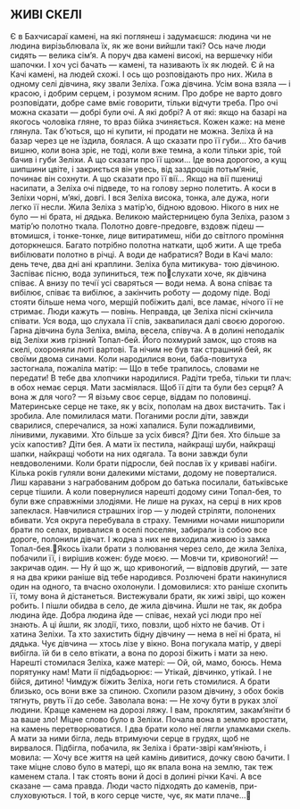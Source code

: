 ## ЖИВІ СКЕЛІ
Є в Бахчисараї камені, на які поглянеш і задумаєшся: людина чи не людина вирізьблювала їх, як же вони вийшли такі? Ось наче люди сидять — велика сім’я. А поруч два камені високі, на вершечку ніби шапочки.
І хоч усі бачать — камені, та називають їх як людей. Є й на Качі камені, на людей схожі. І ось що розповідають про них.
Жила в одному селі дівчина, яку звали Зеліха. Гожа дівчина. Усім вона взяла — і красою, і добрим серцем, і розумом ясним. Про добре не варто довго розповідати, добре саме вміє говорити, тільки відчути треба.
Про очі можна сказати — добрі були очі. А які добрі? А от які: якщо на базарі на якогось чоловіка гляне, то враз бійка зчиняється. Кожен каже: на мене глянула. Так б’ються, що ні купити, ні продати не можна. Зеліха й на базар через це не їздила, боялася.
А що сказати про її губи... Хто бачив вишню, коли вона зріє, не тоді, коли вже темна, а коли тільки зріє, той бачив і губи Зеліхи.
А що сказати про її щоки... Іде вона дорогою, а кущ шипшини цвіте, і закриється він увесь, від заздрощів потьм’яніє, починає він сохнути.
А що сказати про її вії... Якщо на вії пшениці насипати, а Зеліха очі підведе, то на голову зерно полетить.
А коси в Зеліхи чорні, м’які, довгі. І вся Зеліха висока, тонка, але дужа, ноги легко її несли.
Жила Зеліха з матір’ю, бідною вдовою. Нікого в них не було — ні брата, ні дядька.
Великою майстерницею була Зеліха, разом з матір’ю полотно ткала. Полотно довге-предовге, вздовж підеш — втомишся, і тонке-тонке, лице витиратимеш, ніби до світлого проміння доторкнешся.
Багато потрібно полотна наткати, щоб жити. А ще треба вибілювати полотно в річці. А води де набратися? Води в Качі мало: день тече, два дні ані краплини. Зеліха була митикува- тою дівчиною. Заспіває пісню, вода зупиниться, теж послухати хоче, як дівчина співає. А внизу по течії усі сваряться — води нема.
А вона співає та вибілює, співає та вибілює, а закінчить роботу — додому піде. Воді стояти більше нема чого, мерщій побіжить далі, все ламає, нічого її не стримає. Люди кажуть — повінь. Неправда, це Зеліха пісні скінчила співати. Уся вода, що слухала її спів, заквапилася далі своєю дорогою.
Гарна дівчина була Зеліха, вміла, весела, співуча.
А в долині неподалік від Зеліхи жив грізний Топал-бей. Його похмурий замок, що стояв на скелі, охороняли люті вартові. Та нічим не був так страшний бей, як своїми двома синами.
Коли народилися вони, баба-повитуха застогнала, пожаліла матір:
— Що в тебе трапилось, словами не передати! В тебе два хлопчики народилися. Радіти треба, тільки ти плач: в обох немає серця.
Мати засміялася. Щоб її діти та були без серця? А вона ж для чого?
— Я візьму своє серце, віддам по половинці. Материнське серце не таке, як у всіх, пополам на двох вистачить.
Так і зробила. Але помилилася мати. Поганими росли діти, завжди сварилися, сперечалися, за ножі хапалися. Були пожадливими, лінивими, лукавими. Хто більше за усіх бився? Діти бея. Хто більше за усіх капостив? Діти бея. А мати їх пестила, найкращі шуби, найкращі шапки, найкращі чоботи на них одягала. Та вони завжди були невдоволеними.
Коли брати підросли, бей послав їх у криваві набіги. Кілька років гуляли вони далекими містами, додому не поверталися. Лиш каравани з награбованим добром до батька посилали, батьківське серце тішили.
А коли повернулися нарешті додому сини Топал-бея, то були вже справжніми злодіями. Не лише на руках, на серці в них кров запеклася. Навчилися страшних ігор — у людей стріляти, полонених вбивати.
Уся округа перебувала в страху. Темними ночами нишпорили брати по селах, вривалися в оселі поселян, забирали із собою все дороге, полонили дівчат. І жодна з них не виходила живою із замка Топал-бея.Якось їхали брати з полювання через село, де жила Зеліха, побачили її, і вирішив кожен: буде моєю.
— Мовчи ти, кривоногий! — закричав один.
— Ну й що ж, що кривоногий, — відповів другий, — зате я на два крики раніше від тебе народився.
Розлючені брати накинулися один на одного, та вчасно охолонули. І домовилися: хто раніше схопить її, тому вона й дістанеться.
Вистежували брати, як хижі звірі, що кожен робить. І пішли обидва в село, де жила дівчина. Йшли не так, як добра людина йде. Добра людина йде — співає, нехай усі люди про неї знають. А ці йшли, як злодії, тихо, повзли, щоб ніхто не бачив. От і хатина Зеліхи. Та хто захистить бідну дівчину — нема в неї ні брата, ні дядька.
Чує дівчина — хтось лізе у вікно. Вона погукала матір, у двері вибігла. їй би в село втікати, а вона по дорозі біжить і мати за нею.
Нарешті стомилася Зеліха, каже матері:
— Ой, ой, мамо, боюсь. Нема порятунку нам!
Мати ії підбадьорює:
— Утікай, дівчинко, утікай. І не бійся, дитино!
Чимдуж біжить Зеліха, ноги геть стомилися. А брати близько, ось вони вже за спиною. Схопили разом дівчину, з обох боків тягнуть, рвуть її до себе.
Заволала вона:
— Не хочу бути в руках злої людини. Краще каменем на дорозі ляжу. І вам, проклятим, закам’яніти б за ваше зло!
Міцне слово було в Зеліхи. Почала вона в землю вростати, на камень перетворюватися. І два брати коло неї лягли уламками скель.
А мати за ними бігла, ледь втримуючи серце в грудях, щоб не вирвалося. Підбігла, побачила, як Зеліха і брати-звірі кам’яніють, і мовила:
— Хочу все життя на цей камінь дивитися, дочку свою бачити.
І таке міцне слово було в матері, що як впала вона на землю, так теж каменем стала.
І так стоять вони й досі в долині річки Качі. А все сказане — сама правда. Люди часто підходять до каменів, при- слуховуються. І той, в кого серце чисте, чує, як мати плаче...
